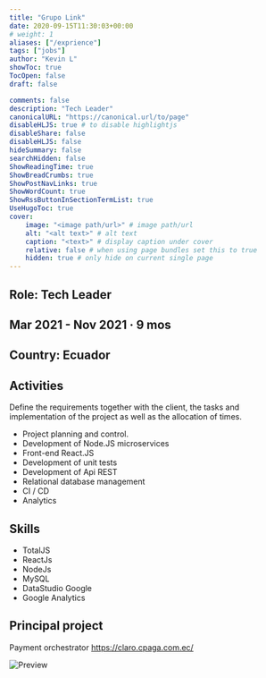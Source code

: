 ```yaml
---
title: "Grupo Link"
date: 2020-09-15T11:30:03+00:00
# weight: 1
aliases: ["/exprience"]
tags: ["jobs"]
author: "Kevin L"
showToc: true
TocOpen: false
draft: false

comments: false
description: "Tech Leader"
canonicalURL: "https://canonical.url/to/page"
disableHLJS: true # to disable highlightjs
disableShare: false
disableHLJS: false
hideSummary: false
searchHidden: false
ShowReadingTime: true
ShowBreadCrumbs: true
ShowPostNavLinks: true
ShowWordCount: true
ShowRssButtonInSectionTermList: true
UseHugoToc: true
cover:
    image: "<image path/url>" # image path/url
    alt: "<alt text>" # alt text
    caption: "<text>" # display caption under cover
    relative: false # when using page bundles set this to true
    hidden: true # only hide on current single page
---
```


## Role: Tech Leader

## Mar 2021 - Nov 2021 · 9 mos

## Country: Ecuador

## Activities

Define the requirements together with the client, the tasks and implementation of the project as well as the allocation of times.

- Project planning and control.
- Development of Node.JS microservices
- Front-end React.JS
- Development of unit tests
- Development of Api REST
- Relational database management
- CI / CD
- Analytics

## Skills

- TotalJS
- ReactJs
- NodeJs
- MySQL
- DataStudio Google
- Google Analytics

## Principal project

Payment orchestrator 
https://claro.cpaga.com.ec/

![Preview](/cpaga.png "CPAGA")
